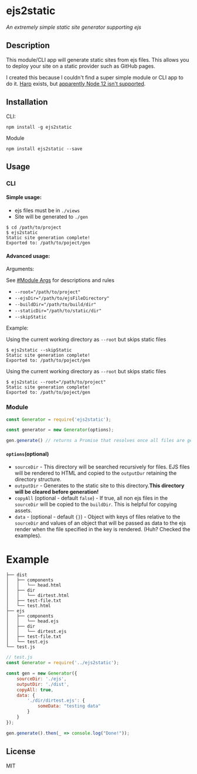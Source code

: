 # ejs2static

*An extremely simple static site generator supporting ejs*

## Description 

This module/CLI app will generate static sites from ejs files. This allows you to deploy your site on a static provider such as GitHub pages.

I created this because I couldn't find a super simple module or CLI app to do it. [Harp](https://github.com/sintaxi/harp) exists, but [apparently Node 12 isn't supported](https://github.com/sintaxi/harp/issues/648).

## Installation

CLI:

```shell script
npm install -g ejs2static
```

Module

```shell script
npm install ejs2static --save
```

## Usage

### CLI

#### Simple usage:
- ejs files must be in `./views`
- Site will be generated to `./gen`

```console
$ cd /path/to/project
$ ejs2static
Static site generation complete!
Exported to: /path/to/poject/gen
```

#### Advanced usage:

Arguments:

See [#Module Args](#optionsoptional) for descriptions and rules

- `--root="/path/to/project"` 
- `--ejsDir="/path/to/ejsFileDirectory"` 
- `--buildDir="/path/to/build/dir"`
- `--staticDir="/path/to/static/dir"`
- `--skipStatic` 


Example:

Using the current working directory as `--root` but skips static files
```console
$ ejs2static --skipStatic
Static site generation complete!
Exported to: /path/to/poject/gen
```

Using the current working directory as `--root` but skips static files
```console
$ ejs2static --root="/path/to/project"
Static site generation complete!
Exported to: /path/to/poject/gen
```

### Module

```js
const Generator = require('ejs2static');

const generator = new Generator(options);

gen.generate() // returns a Promise that resolves once all files are generated
```


#### `options`(optional)

- `sourceDir` - This directory will be searched recursively for files. EJS files will be rendered to HTML and copied to the `outputDur` retaining the directory structure.
- `outputDir` - Generates to the static site to this directory.**This directory will be cleared before generation!**
- `copyAll` (optional - default `false`) - If true, all non ejs files in the `sourceDir` will be copied to the `buildDir`. This is helpful for copying assets.
- `data` - (optional - default `{}`) - Object with keys of files relative to the `sourceDir` and values of an object that will be passed as data to the ejs render when the file specified in the key is rendered. (Huh? Checked the examples).


# Example

```text
├── dist
│   ├── components
│   │   └── head.html
│   ├── dir
│   │   └── dirtest.html
│   ├── test-file.txt
│   └── test.html
├── ejs
│   ├── components
│   │   └── head.ejs
│   ├── dir
│   │   └── dirtest.ejs
│   ├── test-file.txt
│   └── test.ejs
└── test.js

```


```js
// test.js
const Generator = require('../ejs2static');

const gen = new Generator({
    sourceDir: './ejs',
    outputDir: './dist',
    copyAll: true,
    data: {
        './dir/dirtest.ejs': {
            someData: "testing data"
        }
    }
});

gen.generate().then(_ => console.log("Done!"));

```

## License

MIT
